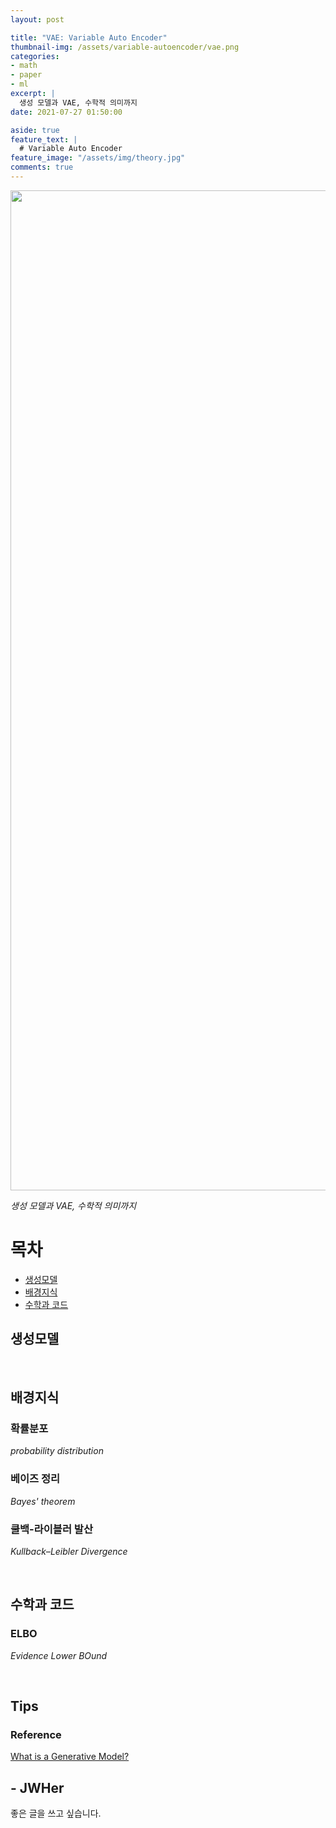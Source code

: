 ```yaml
---
layout: post

title: "VAE: Variable Auto Encoder"  
thumbnail-img: /assets/variable-autoencoder/vae.png
categories:
- math
- paper
- ml
excerpt: |
  생성 모델과 VAE, 수학적 의미까지
date: 2021-07-27 01:50:00

aside: true
feature_text: |
  # Variable Auto Encoder
feature_image: "/assets/img/theory.jpg"
comments: true
---
```


<!-- more -->

<p align="center">
<img src="/assets/variable-autoencoder/vae.png" style="height: 40vh;"/>
</p>

*생성 모델과 VAE, 수학적 의미까지*  

# 목차
* [생성모델](#생성모델)
* [배경지식](#배경지식)
* [수학과 코드](#수학과-코드)

## 생성모델
   
<br/>

## 배경지식

### 확률분포
*probability distribution*

### 베이즈 정리
*Bayes' theorem*   

### 쿨백-라이블러 발산
*Kullback–Leibler Divergence*

<br/>

## 수학과 코드

### ELBO
*Evidence Lower BOund*
   
<br/>

## Tips

### Reference  
[What is a Generative Model?](https://developers.google.com/machine-learning/gan/generative)  


## - JWHer  
좋은 글을 쓰고 싶습니다.

<!-- update log -->
<!--
본문에 추가할 내용을 적는다.
https://deepinsight.tistory.com/127
-->

